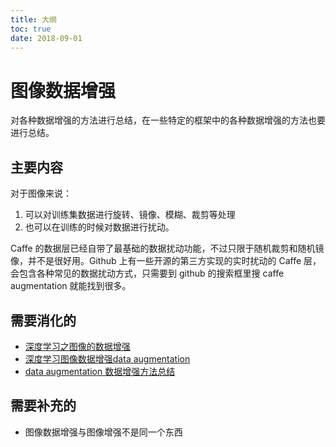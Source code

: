```yaml
---
title: 大纲
toc: true
date: 2018-09-01
---
```

# 图像数据增强

对各种数据增强的方法进行总结，在一些特定的框架中的各种数据增强的方法也要进行总结。

## 主要内容


对于图像来说：

1. 可以对训练集数据进行旋转、镜像、模糊、裁剪等处理
2. 也可以在训练的时候对数据进行扰动。


Caffe 的数据层已经自带了最基础的数据扰动功能，不过只限于随机裁剪和随机镜像，并不是很好用。Github 上有一些开源的第三方实现的实时扰动的 Caffe 层，会包含各种常见的数据扰动方式，只需要到 github 的搜索框里搜 caffe augmentation 就能找到很多。




## 需要消化的

- [深度学习之图像的数据增强](https://blog.csdn.net/suixinsuiyuan33/article/details/79503548)
- [深度学习图像数据增强data augmentation](https://blog.csdn.net/qq_21997625/article/details/80195987)
- [data augmentation 数据增强方法总结](https://blog.csdn.net/u010555688/article/details/60757932)

## 需要补充的

- 图像数据增强与图像增强不是同一个东西
